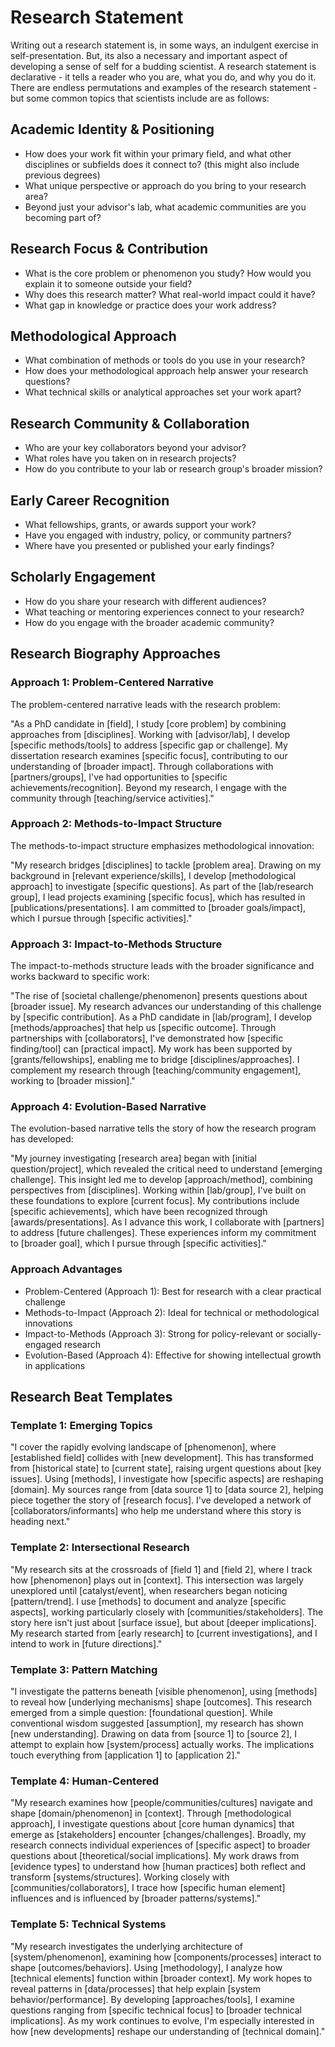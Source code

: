 # Research Statement 

Writing out a research statement is, in some ways, an indulgent exercise in self-presentation. But, its also a necessary and important aspect of developing a sense of self for a budding scientist. A research statement is declarative - it tells a reader who you are, what you do, and why you do it. There are endless permutations and examples of the research statement - but some common topics that scientists include are as follows: 

## Academic Identity & Positioning

* How does your work fit within your primary field, and what other disciplines or subfields does it connect to? (this might also include previous degrees)
* What unique perspective or approach do you bring to your research area?
* Beyond just your advisor's lab, what academic communities are you becoming part of?

## Research Focus & Contribution

* What is the core problem or phenomenon you study? How would you explain it to someone outside your field?
* Why does this research matter? What real-world impact could it have?
* What gap in knowledge or practice does your work address?

## Methodological Approach

* What combination of methods or tools do you use in your research?
* How does your methodological approach help answer your research questions?
* What technical skills or analytical approaches set your work apart?

## Research Community & Collaboration

* Who are your key collaborators beyond your advisor?
* What roles have you taken on in research projects?
* How do you contribute to your lab or research group's broader mission?

## Early Career Recognition

* What fellowships, grants, or awards support your work?
* Have you engaged with industry, policy, or community partners?
* Where have you presented or published your early findings?

## Scholarly Engagement

* How do you share your research with different audiences?
* What teaching or mentoring experiences connect to your research?
* How do you engage with the broader academic community?

## Research Biography Approaches

### Approach 1: Problem-Centered Narrative

The problem-centered narrative leads with the research problem:

"As a PhD candidate in [field], I study [core problem] by combining approaches from [disciplines]. Working with [advisor/lab], I develop [specific methods/tools] to address [specific gap or challenge]. My dissertation research examines [specific focus], contributing to our understanding of [broader impact]. Through collaborations with [partners/groups], I've had opportunities to [specific achievements/recognition]. Beyond my research, I engage with the community through [teaching/service activities]."

### Approach 2: Methods-to-Impact Structure

The methods-to-impact structure emphasizes methodological innovation:

"My research bridges [disciplines] to tackle [problem area]. Drawing on my background in [relevant experience/skills], I develop [methodological approach] to investigate [specific questions]. As part of the [lab/research group], I lead projects examining [specific focus], which has resulted in [publications/presentations]. I am committed to [broader goals/impact], which I pursue through [specific activities]."

### Approach 3: Impact-to-Methods Structure

The impact-to-methods structure leads with the broader significance and works backward to specific work:

"The rise of [societal challenge/phenomenon] presents questions about [broader issue]. My research advances our understanding of this challenge by [specific contribution]. As a PhD candidate in [lab/program], I develop [methods/approaches] that help us [specific outcome]. Through partnerships with [collaborators], I've demonstrated how [specific finding/tool] can [practical impact]. My work has been supported by [grants/fellowships], enabling me to bridge [disciplines/approaches]. I complement my research through [teaching/community engagement], working to [broader mission]."

### Approach 4: Evolution-Based Narrative

The evolution-based narrative tells the story of how the research program has developed:

"My journey investigating [research area] began with [initial question/project], which revealed the critical need to understand [emerging challenge]. This insight led me to develop [approach/method], combining perspectives from [disciplines]. Working within [lab/group], I've built on these foundations to explore [current focus]. My contributions include [specific achievements], which have been recognized through [awards/presentations]. As I advance this work, I collaborate with [partners] to address [future challenges]. These experiences inform my commitment to [broader goal], which I pursue through [specific activities]."

### Approach Advantages

* Problem-Centered (Approach 1): Best for research with a clear practical challenge
* Methods-to-Impact (Approach 2): Ideal for technical or methodological innovations
* Impact-to-Methods (Approach 3): Strong for policy-relevant or socially-engaged research
* Evolution-Based (Approach 4): Effective for showing intellectual growth in applications

## Research Beat Templates

### Template 1: Emerging Topics

"I cover the rapidly evolving landscape of [phenomenon], where [established field] collides with [new development]. This has transformed from [historical state] to [current state], raising urgent questions about [key issues]. Using [methods], I investigate how [specific aspects] are reshaping [domain]. My sources range from [data source 1] to [data source 2], helping piece together the story of [research focus]. I've developed a network of [collaborators/informants] who help me understand where this story is heading next."

### Template 2: Intersectional Research

"My research sits at the crossroads of [field 1] and [field 2], where I track how [phenomenon] plays out in [context]. This intersection was largely unexplored until [catalyst/event], when researchers began noticing [pattern/trend]. I use [methods] to document and analyze [specific aspects], working particularly closely with [communities/stakeholders]. The story here isn't just about [surface issue], but about [deeper implications]. My research started from [early research] to [current investigations], and I intend to work in [future directions]."

### Template 3: Pattern Matching

"I investigate the patterns beneath [visible phenomenon], using [methods] to reveal how [underlying mechanisms] shape [outcomes]. This research emerged from a simple question: [foundational question]. While conventional wisdom suggested [assumption], my research has shown [new understanding]. Drawing on data from [source 1] to [source 2], I attempt to explain how [system/process] actually works. The implications touch everything from [application 1] to [application 2]."

### Template 4: Human-Centered

"My research examines how [people/communities/cultures] navigate and shape [domain/phenomenon] in [context]. Through [methodological approach], I investigate questions about [core human dynamics] that emerge as [stakeholders] encounter [changes/challenges]. Broadly, my research connects individual experiences of [specific aspect] to broader questions about [theoretical/social implications]. My work draws from [evidence types] to understand how [human practices] both reflect and transform [systems/structures]. Working closely with [communities/collaborators], I trace how [specific human element] influences and is influenced by [broader patterns/systems]."

### Template 5: Technical Systems

"My research investigates the underlying architecture of [system/phenomenon], examining how [components/processes] interact to shape [outcomes/behaviors]. Using [methodology], I analyze how [technical elements] function within [broader context]. My work hopes to reveal patterns in [data/processes] that help explain [system behavior/performance]. By developing [approaches/tools], I examine questions ranging from [specific technical focus] to [broader technical implications]. As my work continues to evolve, I'm especially interested in how [new developments] reshape our understanding of [technical domain]."

